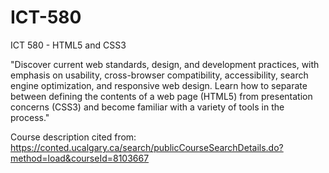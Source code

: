 # ICT-580
ICT 580 - HTML5 and CSS3

"Discover current web standards, design, and development practices, with emphasis on usability, cross-browser compatibility, accessibility, search engine optimization, and responsive web design. Learn how to separate between defining the contents of a web page (HTML5) from presentation concerns (CSS3) and become familiar with a variety of tools in the process."

Course description cited from: https://conted.ucalgary.ca/search/publicCourseSearchDetails.do?method=load&courseId=8103667
